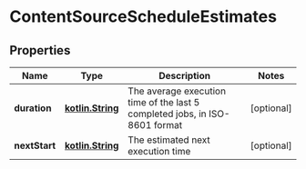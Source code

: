 # ContentSourceScheduleEstimates

## Properties
Name | Type | Description | Notes
------------ | ------------- | ------------- | -------------
**duration** | [**kotlin.String**](.md) | The average execution time of the last 5 completed jobs, in ISO-8601 format |  [optional]
**nextStart** | [**kotlin.String**](.md) | The estimated next execution time |  [optional]

